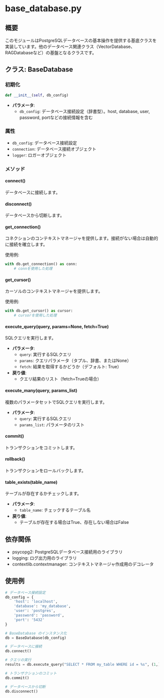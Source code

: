 # base_database.py

## 概要
このモジュールはPostgreSQLデータベースの基本操作を提供する基底クラスを実装しています。他のデータベース関連クラス（VectorDatabase、RAGDatabaseなど）の基盤となるクラスです。

## クラス: BaseDatabase

### 初期化
```python
def __init__(self, db_config)
```

- **パラメータ**:
  - `db_config`: データベース接続設定（辞書型）。host, database, user, password, portなどの接続情報を含む

### 属性
- `db_config`: データベース接続設定
- `connection`: データベース接続オブジェクト
- `logger`: ロガーオブジェクト

### メソッド

#### connect()
データベースに接続します。

#### disconnect()
データベースから切断します。

#### get_connection()
コネクションのコンテキストマネージャを提供します。接続がない場合は自動的に接続を確立します。

使用例:
```python
with db.get_connection() as conn:
    # connを使用した処理
```

#### get_cursor()
カーソルのコンテキストマネージャを提供します。

使用例:
```python
with db.get_cursor() as cursor:
    # cursorを使用した処理
```

#### execute_query(query, params=None, fetch=True)
SQLクエリを実行します。

- **パラメータ**:
  - `query`: 実行するSQLクエリ
  - `params`: クエリパラメータ（タプル、辞書、またはNone）
  - `fetch`: 結果を取得するかどうか（デフォルト: True）
- **戻り値**:
  - クエリ結果のリスト（fetch=Trueの場合）

#### execute_many(query, params_list)
複数のパラメータセットでSQLクエリを実行します。

- **パラメータ**:
  - `query`: 実行するSQLクエリ
  - `params_list`: パラメータのリスト

#### commit()
トランザクションをコミットします。

#### rollback()
トランザクションをロールバックします。

#### table_exists(table_name)
テーブルが存在するかチェックします。

- **パラメータ**:
  - `table_name`: チェックするテーブル名
- **戻り値**:
  - テーブルが存在する場合はTrue、存在しない場合はFalse

## 依存関係
- psycopg2: PostgreSQLデータベース接続用のライブラリ
- logging: ログ出力用のライブラリ
- contextlib.contextmanager: コンテキストマネージャ作成用のデコレータ

## 使用例
```python
# データベース接続設定
db_config = {
    'host': 'localhost',
    'database': 'my_database',
    'user': 'postgres',
    'password': 'password',
    'port': '5432'
}

# BaseDatabase のインスタンス化
db = BaseDatabase(db_config)

# データベースに接続
db.connect()

# クエリの実行
results = db.execute_query("SELECT * FROM my_table WHERE id = %s", (1,))

# トランザクションのコミット
db.commit()

# データベースから切断
db.disconnect()
```
